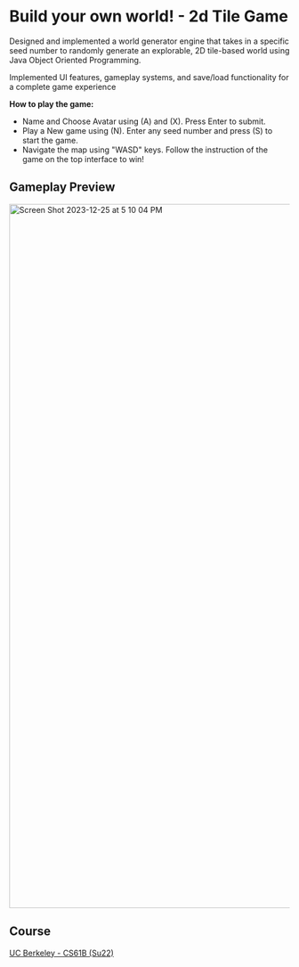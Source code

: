 
# Build your own world! - 2d Tile Game

Designed and implemented a world generator engine that takes in a specific seed number to randomly generate an explorable, 2D tile-based world using Java Object Oriented Programming.

Implemented UI features, gameplay systems, and save/load functionality for a complete game experience

<B>How to play the game:</B>
* Name and Choose Avatar using (A) and (X). Press Enter to submit. 
* Play a New game using (N). Enter any seed number and press (S) to start the game. 
* Navigate the map using "WASD" keys. Follow the instruction of the game on the top interface to win! 

## Gameplay Preview
<img width="1264" alt="Screen Shot 2023-12-25 at 5 10 04 PM" src="https://github.com/junh0921/2D_TileGame/assets/107960371/1c0978ea-1587-4d0f-84bb-6f5e63d054d2">

## Course
[UC Berkeley - CS61B (Su22)](https://cs61bl.org/su22/projects/byow/)
